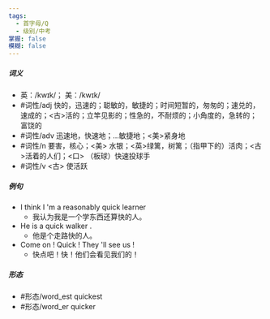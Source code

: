 ```yaml
---
tags:
  - 首字母/Q
  - 级别/中考
掌握: false
模糊: false
---
```

##### 词义
- 英：/kwɪk/； 美：/kwɪk/
- #词性/adj  快的，迅速的；聪敏的，敏捷的；时间短暂的，匆匆的；速兑的，速成的；<古>活的；立竿见影的；性急的，不耐烦的；小角度的，急转的；富饶的
- #词性/adv  迅速地，快速地；…敏捷地；<美>紧身地
- #词性/n  要害，核心；<美> 水银；<英>绿篱，树篱；（指甲下的）活肉；<古>活着的人们；<口> （板球）快速投球手
- #词性/v  <古> 使活跃
##### 例句
- I think I 'm a reasonably quick learner
	- 我认为我是一个学东西还算快的人。
- He is a quick walker .
	- 他是个走路快的人。
- Come on ! Quick ! They 'll see us !
	- 快点吧！快！他们会看见我们的！
##### 形态
- #形态/word_est quickest
- #形态/word_er quicker
